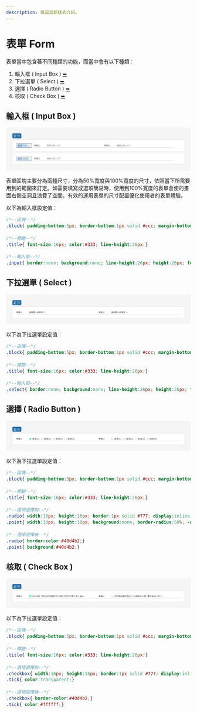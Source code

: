 ```yaml
---
description: 填寫資訊樣式介紹。
---
```


# 表單 Form

表單當中包含著不同種類的功能，而當中會有以下種類：

1. 輸入框 \( Input Box \) [➥](biao-chan.md#shu-ru-kuang-input-box)
2. 下拉選單 \( Select \) [➥](biao-chan.md#xia-la-xuan-chan-select)
3. 選擇 \( Radio Button \) [➥](biao-chan.md#xuan-ze-radio-button)
4. 核取 \( Check Box \) [➥](biao-chan.md#he-qu-check-box)

## 輸入框 \( Input Box \)

![](../.gitbook/assets/input_image_01.png)

表單區塊主要分為兩種尺寸，分為50%寬度與100%寬度的尺寸，依照當下所需要用到的範圍來訂定。如需要填寫或選項簡易時，使用到100%寬度的表單會使的畫面右側空洞且浪費了空間。有效的運用表單的尺寸配置優化使用者的表單體驗。

以下為輸入框設定值：

```css
/*--區塊--*/
.block{ padding-bottom:5px; border-bottom:1px solid #ccc; margin-bottom:15px;}

/*--標題--*/
.title{ font-size:16px; color:#333; line-height:26px;}

/*--輸入框--*/
.input{ border:none; background:none; line-height:26px; height:26px; font-size:16px; color:#333; padding:0 3px;}
```

## 下拉選單 \( Select \)

![](../.gitbook/assets/input_image_02.png)

以下為下拉選單設定值：

```css
/*--區塊--*/
.block{ padding-bottom:5px; border-bottom:1px solid #ccc; margin-bottom:15px;}

/*--標題--*/
.title{ font-size:16px; color:#333; line-height:26px;}

/*--輸入框--*/
.select{ border:none; background:none; line-height:26px; height:26px; font-size:16px; color:#333; padding:0 3px;}
```

## 選擇 \( Radio Button \)

![](../.gitbook/assets/input_image_03.png)

以下為下拉選單設定值：

```css
/*--區塊--*/
.block{ padding-bottom:5px; border-bottom:1px solid #ccc; margin-bottom:15px;}

/*--標題--*/
.title{ font-size:16px; color:#333; line-height:26px;}

/*--選項選擇前--*/
.radio{ width:16px; height:16px; border:1px solid #777; display:inline-block; vertical-align:middle; border-radius:50%; -webkit-border-radius:50%; -moz-border-radius:50%; position:relative;}
.point{ width:10px; height:10px; background:none; border-radius:50%; -webkit-border-radius:50%; -moz-border-radius:50%;}

/*--選項選擇後--*/
.radio{ border-color:#40d4b2;}
.point{ background:#40d4b2;}
```

## 核取 \( Check Box \)

![](../.gitbook/assets/input_image_04.png)

以下為下拉選單設定值：

```css
/*--區塊--*/
.block{ padding-bottom:5px; border-bottom:1px solid #ccc; margin-bottom:15px;}

/*--標題--*/
.title{ font-size:16px; color:#333; line-height:26px;}

/*--選項選擇前--*/
.checkbox{ width:16px; height:16px; border:1px solid #777; display:inline-block; vertical-align:middle; border-radius:2px; -webkit-border-radius:2px; -moz-border-radius:2px; position:relative;}
.tick{ color:transparent;}

/*--選項選擇後--*/
.checkbox{ border-color:#40d4b2;}
.tick{ color:#ffffff;}
```

